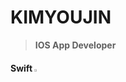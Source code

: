 
# KIMYOUJIN




> **IOS App Developer**


#### Swift <img src="https://img1.daumcdn.net/thumb/R800x0/?scode=mtistory2&fname=https%3A%2F%2Fblog.kakaocdn.net%2Fdn%2FcGwhNT%2Fbtqw2A2494K%2F3kOml3WWpDFEgPieXXAxIK%2Fimg.png" width="2%" height="2%" title="px(픽셀) 크기 설정" alt="RubberDuck"></img>
